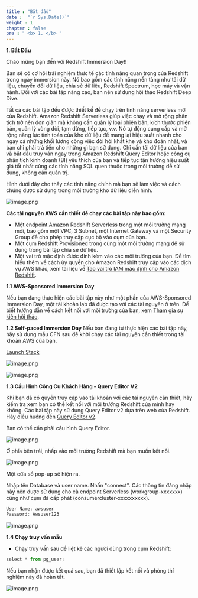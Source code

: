 ```yaml
---
title : "Bắt đầu"
date :  "`r Sys.Date()`" 
weight : 1 
chapter : false
pre : " <b> 1. </b> "
---
```


**1. Bắt Đầu**

Chào mừng bạn đến với Redshift Immersion Day!!

Bạn sẽ có cơ hội trải nghiệm thực tế các tính năng quan trọng của Redshift trong ngày immersion này. Nó bao gồm các tính năng nền tảng như tải dữ liệu, chuyển đổi dữ liệu, chia sẻ dữ liệu, Redshift Spectrum, học máy và vận hành. Đối với các bài tập nâng cao, bạn nên sử dụng hội thảo Redshift Deep Dive.

Tất cả các bài tập đều được thiết kế để chạy trên tính năng serverless mới của Redshift. Amazon Redshift Serverless giúp việc chạy và mở rộng phân tích trở nên đơn giản mà không cần quản lý loại phiên bản, kích thước phiên bản, quản lý vòng đời, tạm dừng, tiếp tục, v.v. Nó tự động cung cấp và mở rộng năng lực tính toán của kho dữ liệu để mang lại hiệu suất nhanh cho ngay cả những khối lượng công việc đòi hỏi khắt khe và khó đoán nhất, và bạn chỉ phải trả tiền cho những gì bạn sử dụng. Chỉ cần tải dữ liệu của bạn và bắt đầu truy vấn ngay trong Amazon Redshift Query Editor hoặc công cụ phân tích kinh doanh (BI) yêu thích của bạn và tiếp tục tận hưởng hiệu suất giá tốt nhất cùng các tính năng SQL quen thuộc trong môi trường dễ sử dụng, không cần quản trị.

Hình dưới đây cho thấy các tính năng chính mà bạn sẽ làm việc và cách chúng được sử dụng trong môi trường kho dữ liệu điển hình.

![image.png](/images/1/1-111.png)

**Các tài nguyên AWS cần thiết để chạy các bài tập này bao gồm:**

- Một endpoint Amazon Redshift Serverless trong một môi trường mạng mới, bao gồm một VPC, 3 Subnet, một Internet Gateway và một Security Group để cho phép truy cập cục bộ vào cụm của bạn.
- Một cụm Redshift Provisioned trong cùng một môi trường mạng để sử dụng trong bài tập chia sẻ dữ liệu.
- Một vai trò mặc định được đính kèm vào các môi trường của bạn. Để tìm hiểu thêm về cách ủy quyền cho Amazon Redshift truy cập vào các dịch vụ AWS khác, xem tài liệu về [Tạo vai trò IAM mặc định cho Amazon Redshift](https://docs.aws.amazon.com/redshift/latest/mgmt/default-iam-role.html).

**1.1 AWS-Sponsored Immersion Day**

Nếu bạn đang thực hiện các bài tập này như một phần của AWS-Sponsored Immersion Day, một tài khoản lab đã được tạo với các tài nguyên ở trên. Để biết hướng dẫn về cách kết nối với môi trường của bạn, xem [Tham gia sự kiện hội thảo](https://catalog.us-east-1.prod.workshops.aws/workshops/9f29cdba-66c0-445e-8cbb-28a092cb5ba7/en-US/lab0).


**1.2 Self-paced Immersion Day**
Nếu bạn đang tự thực hiện các bài tập này, hãy sử dụng mẫu CFN sau để khởi chạy các tài nguyên cần thiết trong tài khoản AWS của bạn.

[Launch Stack](https://console.aws.amazon.com/cloudformation/home?#/stacks/new?stackName=RedshiftImmersionLab&templateURL=https://s3-us-west-2.amazonaws.com/redshift-immersionday-labs/immersionserverless.yaml)


![image.png](/images/1/1-2.png)

![image.png](/images/1/1-31.png)

**1.3 Cấu Hình Công Cụ Khách Hàng - Query Editor V2**

Khi bạn đã có quyền truy cập vào tài khoản với các tài nguyên cần thiết, hãy kiểm tra xem bạn có thể kết nối với môi trường Redshift của mình hay không. Các bài tập này sử dụng Query Editor v2 dựa trên web của Redshift. Hãy điều hướng đến [Query Editor v2](https://ap-southeast-1.console.aws.amazon.com/sqlworkbench/home?region=ap-southeast-1#/client).

Bạn có thể cần phải cấu hình Query Editor.

![image.png](/images/1/1-4.png)

Ở phía bên trái, nhấp vào môi trường Redshift mà bạn muốn kết nối.

![image.png](/images/1/1-5.png)

Một cửa sổ pop-up sẽ hiện ra.

Nhập tên Database và user name. Nhấn "connect". Các thông tin đăng nhập này nên được sử dụng cho cả endpoint Serverless (workgroup-xxxxxxx) cũng như cụm đã cấp phát (consumercluster-xxxxxxxxxx).

```jsx
User Name: awsuser  
Password: Awsuser123
```
![image.png](/images/1/1-6.png)

**1.4 Chạy truy vấn mẫu**

- Chạy truy vấn sau để liệt kê các người dùng trong cụm Redshift:

```jsx
select * from pg_user;
```

Nếu bạn nhận được kết quả sau, bạn đã thiết lập kết nối và phòng thí nghiệm này đã hoàn tất.

![image.png](/images/1/1-7.png)